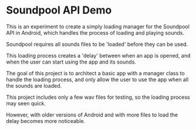 # Soundpool API Demo

This is an experiment to create a simply loading manager for the Soundpool API in Android, which handles the process of loading and playing sounds.

Soundpool requires all sounds files to be 'loaded' before they can be used.

This loading process creates a 'delay' between when an app is opened, and when the user can start using the app and its sounds.

The goal of this project is to architect a basic app with a manager class to handle the loading process, and only allow the user to use the app when all the sounds are loaded. 

This project includes only a few wav files for testing, so the loading process may seen quick.

However, with older versions of Android and with more files to load the delay becomes more noticeable.
